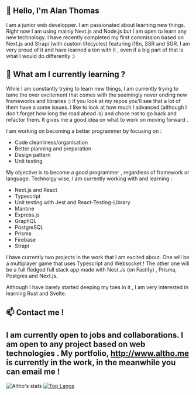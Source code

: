 **👋 Hello, I'm Alan Thomas**
------
I am a junior web developper. I am passionated about learning new things. Right now I am using mainly Next.js and Node.js but I am open to learn any new technology. I have recently completed my first commission based on Next.js and Strapi (with custom lifecycles) featuring i18n, SSR and SGR. I am very proud of it and have learned a ton with it , even if a big part of that is what I would do differently :)

**🌱 What am I currently learning ?**
------
While I am constantly trying to learn new things, I am currently trying to tame the over excitement that comes with the seemingly never ending new frameworks and libraries :) if you look at my repos you'll see that a lot of them have a some issues. I like to look at how much I advanced (although I don't forget how long the road ahead is) and chose not to go back and refactor them. It gives me a good idea on what to work on moving forward .

I am working on becoming a better programmer by focusing on :

- Code cleanliness/organisation
- Better planning  and preparation 
- Design pattern
- Unit testing

My objective is to become a good programmer , regardless of framework or language. Technolgy wise, I am currently working with and learning :

- Next.js and React
- Typescript
- Unit testing with Jest and React-Testing-Library
- Mantine
- Express.js
- GraphQL
- PostgreSQL
- Prisma
- Firebase
- Strapi

I have currently two projects in the work that I am excited about. One will be a multiplayer game that uses Typescript and Websocket ! The other one will be a full fledged full stack app made with Nest.Js (on Fastify) , Prisma, Postgres and Next.js.

Although I have barely started deeping my toes in it , I am very interested in learning Rust and Svelte.

**📫 Contact me !**
------
I am currently open to jobs and collaborations. I am open to any project based on web technologies . My portfolio, http://www.altho.me is currently in the work, in the meanwhile you can email me ! 
------
![Altho's stats](https://github-readme-stats.vercel.app/api?username=altho&show_icons=true&theme=radical)      [![Top Langs](https://github-readme-stats.vercel.app/api/top-langs/?username=anuraghazra&layout=compact)](https://github.com/anuraghazra/github-readme-stats)
